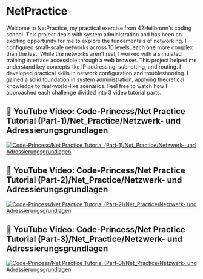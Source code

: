 # NetPractice
Welcome to NetPractice, my practical exercise from 42Heilbronn's coding school. This project deals with system administration and has been an exciting opportunity for me to explore the fundamentals of networking.
I configured small-scale networks across 10 levels, each one more complex than the last. While the networks aren't real, I worked with a simulated training interface accessible through a web browser. This project helped me understand key concepts like IP addressing, subnetting, and routing. I developed practical skills in network configuration and troubleshooting.
I gained a solid foundation in system administration, applying theoretical knowledge to real-world-like scenarios. Feel free to watch how I approached each challenge divided into 3 video tutorial parts.

## 👀 YouTube Video: Code-Princess/Net Practice Tutorial (Part-1)/Net_Practice/Netzwerk- und Adressierungsgrundlagen
<!-- YouTube video cards from https://github.com/DenverCoder1/github-readme-youtube-cards -->
<!-- https://ytcards.demolab.com/?id=<video ID>&title=<video+title>&lang=en&timestamp=<video publish date in Unix time format>&background_color=%230d1117&title_color=%23ffffff&stats_color=%23dedede&max_title_lines=1&width=250&border_radius=5&duration=<video duration in seconds> "<video title>") -->
<!-- BEGIN YOUTUBE-CARDS -->
[![Code-Princess/Net Practice Tutorial (Part-1)/Net_Practice/Netzwerk- und Adressierungsgrundlagen](https://ytcards.demolab.com/?id=nWJpjWgYq0w&title=Code-Princess/Net+Practice+Tutorial+(Part-1)/Net_Practice/Netzwerk-+und+Adressierungsgrundlagen&lang=en&timestamp=1732230000&background_color=%230d1117&title_color=%23ffffff&stats_color=%23dedede&max_title_lines=1&width=850&border_radius=5&duration=1159 "Net Practice Tutorial (Part-1)/Net_Practice/Netzwerk- und Adressierungsgrundlagen")](https://youtu.be/nWJpjWgYq0w?si=AASAX_sZQJm4hfDN)
<!-- END YOUTUBE-CARDS -->

## 👀 YouTube Video: Code-Princess/Net Practice Tutorial (Part-2)/Net_Practice/Netzwerk- und Adressierungsgrundlagen
<!-- YouTube video cards from https://github.com/DenverCoder1/github-readme-youtube-cards -->
<!-- https://ytcards.demolab.com/?id=<video ID>&title=<video+title>&lang=en&timestamp=<video publish date in Unix time format>&background_color=%230d1117&title_color=%23ffffff&stats_color=%23dedede&max_title_lines=1&width=250&border_radius=5&duration=<video duration in seconds> "<video title>") -->
<!-- BEGIN YOUTUBE-CARDS -->
[![Code-Princess/Net Practice Tutorial (Part-2)/Net_Practice/Netzwerk- und Adressierungsgrundlagen](https://ytcards.demolab.com/?id=nWJpjWgYq0w&title=Code-Princess/Net+Practice+Tutorial+(Part-2)/Net_Practice/Netzwerk-+und+Adressierungsgrundlagen&lang=en&timestamp=1732834800&background_color=%230d1117&title_color=%23ffffff&stats_color=%23dedede&max_title_lines=1&width=850&border_radius=5&duration=1174 "Net Practice Tutorial (Part-2)/Net_Practice/Netzwerk- und Adressierungsgrundlagen")](https://youtu.be/nWJpjWgYq0w?si=AASAX_sZQJm4hfDN)
<!-- END YOUTUBE-CARDS -->

## 👀 YouTube Video: Code-Princess/Net Practice Tutorial (Part-3)/Net_Practice/Netzwerk- und Adressierungsgrundlagen
<!-- YouTube video cards from https://github.com/DenverCoder1/github-readme-youtube-cards -->
<!-- https://ytcards.demolab.com/?id=<video ID>&title=<video+title>&lang=en&timestamp=<video publish date in Unix time format>&background_color=%230d1117&title_color=%23ffffff&stats_color=%23dedede&max_title_lines=1&width=250&border_radius=5&duration=<video duration in seconds> "<video title>") -->
<!-- BEGIN YOUTUBE-CARDS -->
[![Code-Princess/Net Practice Tutorial (Part-3)/Net_Practice/Netzwerk- und Adressierungsgrundlagen](https://ytcards.demolab.com/?id=nWJpjWgYq0w&title=Code-Princess/Net+Practice+Tutorial+(Part-3)/Net_Practice/Netzwerk-+und+Adressierungsgrundlagen&lang=en&timestamp=1733439600&background_color=%230d1117&title_color=%23ffffff&stats_color=%23dedede&max_title_lines=1&width=850&border_radius=5&duration=778 "Net Practice Tutorial (Part-3)/Net_Practice/Netzwerk- und Adressierungsgrundlagen")](https://youtu.be/nWJpjWgYq0w?si=AASAX_sZQJm4hfDN)
<!-- END YOUTUBE-CARDS -->

